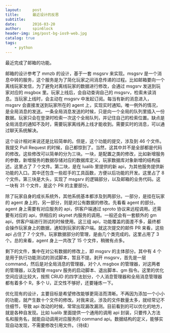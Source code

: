 ```yaml
---
layout:     post
title:      最近设计的反思
subtitle:   
date:       2016-03-20
author:     spin6lock
header-img: img/post-bg-ios9-web.jpg
catalog: true
tags:
    - python
---
```

最近完成了邮箱的功能。

邮箱的设计参考了 mmzb 的设计，基于一套 msgsrv 来实现。msgsrv 是一个消息中转的服务，这个服务是为了简化玩家之间消息传递的过程。比如邮箱要向一个离线玩家发信，为了避免对离线玩家的数据进行修改，会通过 msgsrv 发送到玩家对应的 msgbox 里。玩家上线后，会自动查询自己的 msgsrv，检索未读消息。当玩家上线时，会主动在 msgsrv 中发起订阅。每当有新的消息进入，msgsrv 会直接发送到玩家所在的 agent 上，实现实时通知。唯一例外的情况，是全局消息的发送。一条全局消息发送的时候，只是向一个全局的队列里插入一份数据。玩家只会在登录时检索一次这个全局队列，并记住自己的检索位置。缺点是全局消息的通知不及时，需要玩家离线再上线才能收到。需要实时的消息，可以通过聊天系统解决。

这个设计相对来说还是比较简单的。但是，这个功能的提交，涉及到 46 个文件。我提交 Pull Request 的时候，自己都惊到了。当然，这其中并不是全部都是代码的修改。这些修改可以简单的分为三块。一块，是配置之类的修改，比如新增服务的参数，新增服务的数据存储对应的数据库定义，玩家数据库对象新增的结构描述。这里占了 7 个文件。第二块，是在 lualib 里提供的新 api，为其他服务提供新功能的入口。其中还包含一些趁手的工具函数，方便以后功能的开发。这里占了 8 个文件。第三块是大头，实现了 msgsrv 的逻辑部分，以及邮箱的业务代码。这一块有 31 个文件，是这个 PR 的主要部分。

除了玩家自身的成长系统外，其他系统基本都涉及到两部分。一部分，是挂在玩家的 agent 身上的，另一部分，则是对公有数据的修改。先看看 agent 的部分。agent 身上需要有对应服务的 api，供客户端通过 sproto 协议来远程调用。还需要有对应的 api，供相应的 skynet 内服务的调用。一般还会有一套额外的 gm api，供客户端进行测试的时候使用。这三组 api，功能覆盖的面差不多，最终都会操作玩家身上的数据，通知到玩家的客户端。就这次提交的邮件 PR 来看，这些 api 占住了 7 个文件。玩家数据部分的管理，是由几个类完成的。这里占用了 3 个。总的来看，agent 身上一共改了 15 个文件，稍微有点多。

剩下的文件，集中在对公有数据的修改上，即 msgsrv 的主体部分。其中有 4 个是用于执行功能测试的测试脚本，暂且不提。剥开 msgsrv，首先是一层 command，然后是对全局消息的管理器，对个人 msgbox 的管理器，对这两者的管理器，以及管理 msgsrv 服务的启动脚本、退出脚本、gm 指令。这里的优化空间应该比较大，按照 CRUD 的四字法划分，个人消息管理器和全局消息管理器都有着多个 R，多个 U，正交性不够好，还要锤炼一下。

优化现有的设计，主要目标是希望修改能够更简洁而清晰。不再因为添加一个小小的功能，就产生数十个文件的修改。对我来说，涉及的文件数量太多，就经常记不住细节，导致 api 改动的时候，常常出现漏改漏测。目前看到的可以优化的地方，就是各种自发现。比如 lualib 里面提供一个通用的调用 api 封装，只要传入方法名和服务名，就能自动调用对应服务的 command api。数据结构的定义，能够实现自动发现，不需要修改引用文件。（待续）
